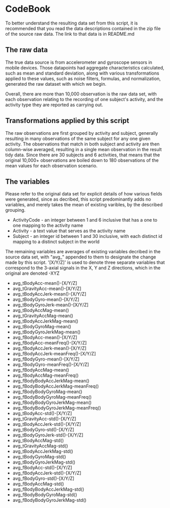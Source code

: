 CodeBook
=================

To better understand the resulting data set from this script, it is recommended that you read the data descriptions contained in the zip file of the source raw data. The link to that data is in README.md

## The raw data
The true data source is from accelerometer and gyroscope sensors in mobile devices. Those datapoints had aggregate characteristics calculated, such as mean and standard deviation, along with various transformations applied to these values, such as noise filters, formulas, and normalization, generated the raw dataset with which we begin.

Overall, there are more than 10,000 observation is the raw data set, with each observation relating to the recording of one subject's activity, and the activity type they are reported as carrying out.

## Transformations applied by this script

The raw observations are first grouped by activity and subject, generally resulting in many observations of the same subject for any one given activity. The observations that match in both subject and activity are then column-wise averaged, resulting in a single mean observation in the result tidy data. Since there are 30 subjects and 6 activities, that means that the original 10,000+ observations are boiled down to 180 observations of the mean values for each observation scenario.

## The variables

Please refer to the original data set for explicit details of how various fields were generated, since as decribed, this script predominantly adds no variables, and merely takes the mean of existing varibles, by the described grouping.

* ActivityCode - an integer between 1 and 6 inclusive that has a one to one mapping to the activity name
* Activity - a text value that serves as the activity name
* Subject - an integer id between 1 and 30 inclusive, with each distinct id mapping to a distinct subject in the world

The remaining variables are averages of existing variables decribed in the source data set, with "avg_" appended to them to designate the change made by this script. '[X/Y/Z]' is used to denote three separate variables that correspond to the 3-axial signals in the X, Y and Z directions, which in the original are denoted -XYZ

* avg_tBodyAcc-mean()-[X/Y/Z]
* avg_tGravityAcc-mean()-[X/Y/Z]
* avg_tBodyAccJerk-mean()-[X/Y/Z]
* avg_tBodyGyro-mean()-[X/Y/Z]
* avg_tBodyGyroJerk-mean()-[X/Y/Z]
* avg_tBodyAccMag-mean()
* avg_tGravityAccMag-mean()
* avg_tBodyAccJerkMag-mean()
* avg_tBodyGyroMag-mean()
* avg_tBodyGyroJerkMag-mean()
* avg_fBodyAcc-mean()-[X/Y/Z]
* avg_fBodyAcc-meanFreq()-[X/Y/Z]
* avg_fBodyAccJerk-mean()-[X/Y/Z]
* avg_fBodyAccJerk-meanFreq()-[X/Y/Z]
* avg_fBodyGyro-mean()-[X/Y/Z]
* avg_fBodyGyro-meanFreq()-[X/Y/Z]
* avg_fBodyAccMag-mean()
* avg_fBodyAccMag-meanFreq()
* avg_fBodyBodyAccJerkMag-mean()
* avg_fBodyBodyAccJerkMag-meanFreq()
* avg_fBodyBodyGyroMag-mean()
* avg_fBodyBodyGyroMag-meanFreq()
* avg_fBodyBodyGyroJerkMag-mean()
* avg_fBodyBodyGyroJerkMag-meanFreq()
* avg_tBodyAcc-std()-[X/Y/Z]
* avg_tGravityAcc-std()-[X/Y/Z]
* avg_tBodyAccJerk-std()-[X/Y/Z]
* avg_tBodyGyro-std()-[X/Y/Z]
* avg_tBodyGyroJerk-std()-[X/Y/Z]
* avg_tBodyAccMag-std()
* avg_tGravityAccMag-std()
* avg_tBodyAccJerkMag-std()
* avg_tBodyGyroMag-std()
* avg_tBodyGyroJerkMag-std()
* avg_fBodyAcc-std()-[X/Y/Z]
* avg_fBodyAccJerk-std()-[X/Y/Z]
* avg_fBodyGyro-std()-[X/Y/Z]
* avg_fBodyAccMag-std()
* avg_fBodyBodyAccJerkMag-std()
* avg_fBodyBodyGyroMag-std()
* avg_fBodyBodyGyroJerkMag-std()
